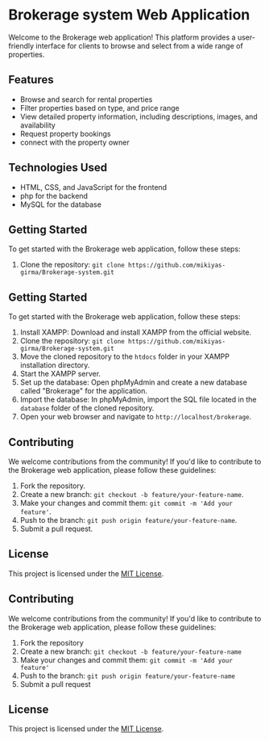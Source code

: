 # Brokerage system Web Application

Welcome to the Brokerage web application! This platform provides a user-friendly interface for clients to browse and select from a wide range of properties.

## Features

- Browse and search for rental properties
- Filter properties based on type, and price range
- View detailed property information, including descriptions, images, and availability
- Request property bookings
- connect with the property owner

## Technologies Used

- HTML, CSS, and JavaScript for the frontend
- php for the backend
- MySQL for the database

## Getting Started

To get started with the Brokerage web application, follow these steps:

1. Clone the repository: `git clone https://github.com/mikiyas-girma/Brokerage-system.git`

## Getting Started

To get started with the Brokerage web application, follow these steps:

1. Install XAMPP: Download and install XAMPP from the official website.
2. Clone the repository: `git clone https://github.com/mikiyas-girma/Brokerage-system.git`
3. Move the cloned repository to the `htdocs` folder in your XAMPP installation directory.
4. Start the XAMPP server.
5. Set up the database: Open phpMyAdmin and create a new database called "Brokerage" for the application.
6. Import the database: In phpMyAdmin, import the SQL file located in the `database` folder of the cloned repository.
7. Open your web browser and navigate to `http://localhost/brokerage`.

## Contributing

We welcome contributions from the community! If you'd like to contribute to the Brokerage web application, please follow these guidelines:

1. Fork the repository.
2. Create a new branch: `git checkout -b feature/your-feature-name`.
3. Make your changes and commit them: `git commit -m 'Add your feature'`.
4. Push to the branch: `git push origin feature/your-feature-name`.
5. Submit a pull request.

## License

This project is licensed under the [MIT License](LICENSE).

## Contributing

We welcome contributions from the community! If you'd like to contribute to the Brokerage web application, please follow these guidelines:

1. Fork the repository
2. Create a new branch: `git checkout -b feature/your-feature-name`
3. Make your changes and commit them: `git commit -m 'Add your feature'`
4. Push to the branch: `git push origin feature/your-feature-name`
5. Submit a pull request

## License

This project is licensed under the [MIT License](LICENSE).
